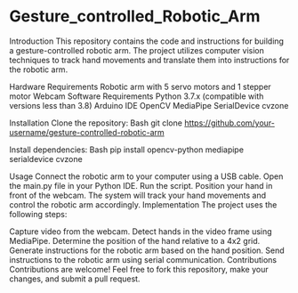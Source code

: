 # Gesture_controlled_Robotic_Arm

Introduction
This repository contains the code and instructions for building a gesture-controlled robotic arm. The project utilizes computer vision techniques to track hand movements and translate them into instructions for the robotic arm.

Hardware Requirements
Robotic arm with 5 servo motors and 1 stepper motor
Webcam
Software Requirements
Python 3.7.x (compatible with versions less than 3.8)
Arduino IDE
OpenCV
MediaPipe
SerialDevice
cvzone


Installation
Clone the repository:
Bash
git clone https://github.com/your-username/gesture-controlled-robotic-arm


Install dependencies:
Bash
pip install opencv-python mediapipe serialdevice cvzone


Usage
Connect the robotic arm to your computer using a USB cable.
Open the main.py file in your Python IDE.
Run the script.
Position your hand in front of the webcam.
The system will track your hand movements and control the robotic arm accordingly.
Implementation
The project uses the following steps:

Capture video from the webcam.
Detect hands in the video frame using MediaPipe.
Determine the position of the hand relative to a 4x2 grid.
Generate instructions for the robotic arm based on the hand position.
Send instructions to the robotic arm using serial communication.
Contributions
Contributions are welcome! Feel free to fork this repository, make your changes, and submit a pull request.
